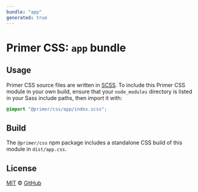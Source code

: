 ```yaml
---
bundle: "app"
generated: true
---
```


# Primer CSS: `app` bundle

## Usage

Primer CSS source files are written in [SCSS]. To include this Primer CSS module in your own build, ensure that your `node_modules` directory is listed in your Sass include paths, then import it with:

```scss
@import "@primer/css/app/index.scss";
```

## Build

The `@primer/css` npm package includes a standalone CSS build of this module in `dist/app.css`.

## License

[MIT](https://github.com/primer/css/blob/main/LICENSE) &copy; [GitHub](https://github.com/)


[scss]: https://sass-lang.com/documentation/syntax#scss
